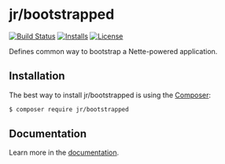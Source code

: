 # jr/bootstrapped

[![Build Status](https://travis-ci.org/rebendajirijr/bootstrapped.svg?branch=master)](https://travis-ci.org/rebendajirijr/bootstrapped)
[![Installs](https://img.shields.io/packagist/dt/jr/bootstrapped.svg)](https://packagist.org/packages/jr/bootstrapped)
[![License](https://img.shields.io/packagist/l/jr/bootstrapped.svg)](https://packagist.org/packages/jr/bootstrapped)

Defines common way to bootstrap a Nette-powered application.

## Installation

The best way to install jr/bootstrapped is using the [Composer](http://getcomposer.org/):

```sh
$ composer require jr/bootstrapped
```

## Documentation

Learn more in the [documentation](https://github.com/rebendajirijr/bootstrapped/blob/master/docs/en/index.md).
